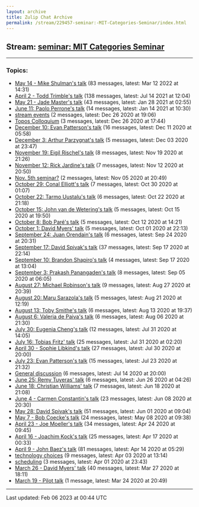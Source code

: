```yaml
---
layout: archive
title: Zulip Chat Archive
permalink: /stream/229457-seminar:-MIT-Categories-Seminar/index.html
---
```


## Stream: [seminar: MIT Categories Seminar](https://mattecapu.github.io/ct-zulip-archive/stream/229457-seminar:-MIT-Categories-Seminar/index.html)
---

### Topics:

* [May 14 - Mike Shulman's talk](topic/topic_May.2014.20-.20Mike.20Shulman's.20talk.html) (83 messages, latest: Mar 12 2022 at 14:31)
* [April 2 - Todd Trimble's talk](topic/topic_April.202.20-.20Todd.20Trimble's.20talk.html) (138 messages, latest: Jul 14 2021 at 12:04)
* [May 21 - Jade Master's talk](topic/topic_May.2021.20-.20Jade.20Master's.20talk.html) (43 messages, latest: Jan 28 2021 at 02:55)
* [June 11: Paolo Perrone's talk](topic/topic_June.2011.3A.20Paolo.20Perrone's.20talk.html) (14 messages, latest: Jan 14 2021 at 10:30)
* [stream events](topic/topic_stream.20events.html) (2 messages, latest: Dec 26 2020 at 19:06)
* [Topos Colloquium](topic/topic_Topos.20Colloquium.html) (3 messages, latest: Dec 26 2020 at 17:44)
* [December 10: Evan Patterson's talk](topic/topic_December.2010.3A.20Evan.20Patterson's.20talk.html) (16 messages, latest: Dec 11 2020 at 05:58)
* [December 3: Arthur Parzygnat's talk](topic/topic_December.203.3A.20Arthur.20Parzygnat's.20talk.html) (5 messages, latest: Dec 03 2020 at 23:47)
* [November 19: Eigil Rischel's talk](topic/topic_November.2019.3A.20Eigil.20Rischel's.20talk.html) (8 messages, latest: Nov 19 2020 at 21:26)
* [November 12: Rick Jardine's talk](topic/topic_November.2012.3A.20Rick.20Jardine's.20talk.html) (7 messages, latest: Nov 12 2020 at 20:50)
* [Nov. 5th seminar?](topic/topic_Nov.2E.205th.20seminar.3F.html) (2 messages, latest: Nov 05 2020 at 20:49)
* [October 29: Conal Elliott's talk](topic/topic_October.2029.3A.20Conal.20Elliott's.20talk.html) (7 messages, latest: Oct 30 2020 at 01:07)
* [October 22: Tarmo Uustalu's talk](topic/topic_October.2022.3A.20Tarmo.20Uustalu's.20talk.html) (6 messages, latest: Oct 22 2020 at 21:18)
* [October 15: John van de Wetering's talk](topic/topic_October.2015.3A.20John.20van.20de.20Wetering's.20talk.html) (5 messages, latest: Oct 15 2020 at 19:50)
* [October 8: Bob Paré's talk](topic/topic_October.208.3A.20Bob.20Par.C3.A9's.20talk.html) (5 messages, latest: Oct 12 2020 at 14:21)
* [October 1: David Myers' talk](topic/topic_October.201.3A.20David.20Myers'.20talk.html) (5 messages, latest: Oct 01 2020 at 22:13)
* [September 24: Juan Orendain's talk](topic/topic_September.2024.3A.20Juan.20Orendain's.20talk.html) (6 messages, latest: Sep 24 2020 at 20:31)
* [September 17: David Spivak's talk](topic/topic_September.2017.3A.20David.20Spivak's.20talk.html) (37 messages, latest: Sep 17 2020 at 22:14)
* [September 10: Brandon Shapiro's talk](topic/topic_September.2010.3A.20Brandon.20Shapiro's.20talk.html) (4 messages, latest: Sep 17 2020 at 13:04)
* [September 3: Prakash Panangaden's talk](topic/topic_September.203.3A.20Prakash.20Panangaden's.20talk.html) (8 messages, latest: Sep 05 2020 at 06:05)
* [August 27: Michael Robinson's talk](topic/topic_August.2027.3A.20Michael.20Robinson's.20talk.html) (9 messages, latest: Aug 27 2020 at 20:39)
* [August 20: Maru Sarazola's talk](topic/topic_August.2020.3A.20Maru.20Sarazola's.20talk.html) (5 messages, latest: Aug 21 2020 at 12:19)
* [August 13: Toby Smithe's talk](topic/topic_August.2013.3A.20Toby.20Smithe's.20talk.html) (6 messages, latest: Aug 13 2020 at 19:37)
* [August 6: Valeria de Paiva's talk](topic/topic_August.206.3A.20Valeria.20de.20Paiva's.20talk.html) (6 messages, latest: Aug 06 2020 at 21:30)
* [July 30: Eugenia Cheng's talk](topic/topic_July.2030.3A.20Eugenia.20Cheng's.20talk.html) (12 messages, latest: Jul 31 2020 at 14:05)
* [July 16: Tobias Fritz' talk](topic/topic_July.2016.3A.20Tobias.20Fritz'.20talk.html) (25 messages, latest: Jul 31 2020 at 02:20)
* [April 30 - Sophie Libkind's talk](topic/topic_April.2030.20-.20Sophie.20Libkind's.20talk.html) (27 messages, latest: Jul 30 2020 at 20:00)
* [July 23: Evan Patterson's talk](topic/topic_July.2023.3A.20Evan.20Patterson's.20talk.html) (15 messages, latest: Jul 23 2020 at 21:32)
* [General discussion](topic/topic_General.20discussion.html) (6 messages, latest: Jul 14 2020 at 20:00)
* [June 25: Remy Tuyeras' talk](topic/topic_June.2025.3A.20Remy.20Tuyeras'.20talk.html) (6 messages, latest: Jun 26 2020 at 04:26)
* [June 18: Christian Williams' talk](topic/topic_June.2018.3A.20Christian.20Williams'.20talk.html) (7 messages, latest: Jun 18 2020 at 21:08)
* [June 4 - Carmen Constantin's talk](topic/topic_June.204.20-.20Carmen.20Constantin's.20talk.html) (23 messages, latest: Jun 08 2020 at 20:30)
* [May 28: David Spivak's talk](topic/topic_May.2028.3A.20David.20Spivak's.20talk.html) (51 messages, latest: Jun 01 2020 at 09:04)
* [May 7 - Bob Coecke's talk](topic/topic_May.207.20-.20Bob.20Coecke's.20talk.html) (24 messages, latest: May 08 2020 at 09:38)
* [April 23 - Joe Moeller's talk](topic/topic_April.2023.20-.20Joe.20Moeller's.20talk.html) (34 messages, latest: Apr 24 2020 at 09:45)
* [April 16 - Joachim Kock's talk](topic/topic_April.2016.20-.20Joachim.20Kock's.20talk.html) (25 messages, latest: Apr 17 2020 at 00:33)
* [April 9 - John Baez's talk](topic/topic_April.209.20-.20John.20Baez's.20talk.html) (81 messages, latest: Apr 14 2020 at 05:29)
* [technology choices](topic/topic_technology.20choices.html) (9 messages, latest: Apr 03 2020 at 13:14)
* [scheduling](topic/topic_scheduling.html) (3 messages, latest: Apr 01 2020 at 23:43)
* [March 26 - David Myers' talk](topic/topic_March.2026.20-.20David.20Myers'.20talk.html) (40 messages, latest: Mar 27 2020 at 18:11)
* [March 19 - Pilot talk](topic/topic_March.2019.20-.20Pilot.20talk.html) (1 message, latest: Mar 24 2020 at 20:49)

<hr><p>Last updated: Feb 06 2023 at 00:44 UTC</p>